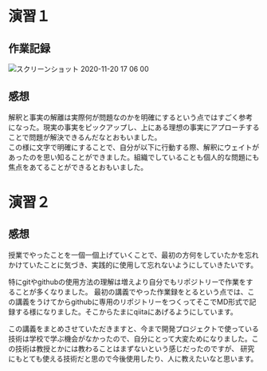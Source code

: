 # 演習１
## 作業記録
![スクリーンショット 2020-11-20 17 06 00](https://user-images.githubusercontent.com/54575368/99878924-18ca9b80-2c4c-11eb-84a5-ba8d59e366dc.png)

## 感想
解釈と事実の解離は実際何が問題なのかを明確にするという点ではすごく参考になった。現実の事実をピックアップし、上にある理想の事実にアプローチすることで問題が解決できるんだなとおもいました。  
この様に文字で明確にすることで、自分が以下に行動する際、解釈にウェイトがあったのを思い知ることができました。組織でしていることも個人的な問題にも焦点をあてることができるとおもいました。

# 演習２
## 感想
授業でやったことを一個一個上げていくことで、最初の方何をしていたかを忘れかけていたことに気づき、実践的に使用して忘れないようにしていきたいです。

特にgitやgithubの使用方法の理解は増えより自分でもリポジトリーで作業をすることが多くなりました。
最初の講義でやった作業録をとるという点では、この講義をうけてからgithubに専用のリポジトリーをつくってそこでMD形式で記録する様になりました。そこからたまにqiitaにあげるようにしています。

この講義をまとめさせていただきますと、今まで開発プロジェクトで使っている技術は学校で学ぶ機会がなかったので、自分にとって大変ためになりました。この技術は教授とかには教わることはまずないという感じだったのですが、
研究にもとても使える技術だと思ので今後使用したり、人に教えたいなと思います。

